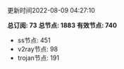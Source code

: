 更新时间2022-08-09 04:27:10

**总订阅: 73**
**总节点: 1883**
**有效节点: 740**
- ss节点: 451
- v2ray节点: 98
- trojan节点: 191
